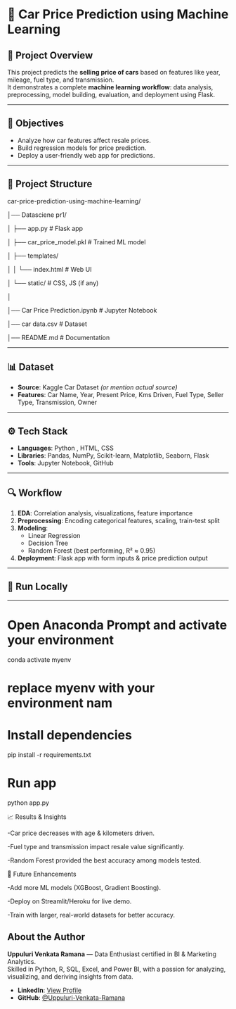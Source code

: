 # 🚗 Car Price Prediction using Machine Learning  

## 📌 Project Overview  
This project predicts the **selling price of cars** based on features like year, mileage, fuel type, and transmission.  
It demonstrates a complete **machine learning workflow**: data analysis, preprocessing, model building, evaluation, and deployment using Flask.  

---

## 🎯 Objectives  
- Analyze how car features affect resale prices.  
- Build regression models for price prediction.  
- Deploy a user-friendly web app for predictions.  

---

## 📂 Project Structure  
car-price-prediction-using-machine-learning/

│── Datasciene pr1/

│ ├── app.py # Flask app

│ ├── car_price_model.pkl # Trained ML model

│ ├── templates/

│ │ └── index.html # Web UI

│ └── static/ # CSS, JS (if any)

│

│── Car Price Prediction.ipynb # Jupyter Notebook

│── car data.csv # Dataset

│── README.md # Documentation

---

## 📊 Dataset  
- **Source**: Kaggle Car Dataset *(or mention actual source)*  
- **Features**: Car Name, Year, Present Price, Kms Driven, Fuel Type, Seller Type, Transmission, Owner  

---

## ⚙️ Tech Stack  
- **Languages**: Python  , HTML, CSS 
- **Libraries**: Pandas, NumPy, Scikit-learn, Matplotlib, Seaborn, Flask  
- **Tools**: Jupyter Notebook, GitHub  

---

## 🔍 Workflow  
1. **EDA**: Correlation analysis, visualizations, feature importance  
2. **Preprocessing**: Encoding categorical features, scaling, train-test split  
3. **Modeling**:  
   - Linear Regression  
   - Decision Tree  
   - Random Forest (best performing, R² ≈ 0.95)  
4. **Deployment**: Flask app with form inputs & price prediction output  

---

## 🚀 Run Locally  
--- 
# Open Anaconda Prompt and activate your environment
conda activate myenv   
# replace myenv with your environment nam

# Install dependencies
pip install -r requirements.txt

# Run app
python app.py



📈 Results & Insights

 -Car price decreases with age & kilometers driven.

 -Fuel type and transmission impact resale value significantly.

 -Random Forest provided the best accuracy among models tested.

 

🔮 Future Enhancements

 -Add more ML models (XGBoost, Gradient Boosting).

 -Deploy on Streamlit/Heroku for live demo.

 -Train with larger, real-world datasets for better accuracy.

 

 ##  About the Author

**Uppuluri Venkata Ramana** — Data Enthusiast certified in BI & Marketing Analytics.  
Skilled in Python, R, SQL, Excel, and Power BI, with a passion for analyzing, visualizing, and deriving insights from data.

- **LinkedIn**: [View Profile](https://www.linkedin.com/in/uppuluri-venkata-ramana-467979214)  
- **GitHub**: [@Uppuluri-Venkata-Ramana](https://github.com/Uppuluri-Venkat-Ramana)
